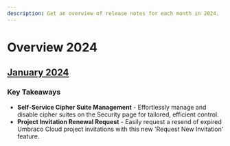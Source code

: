 ```yaml
---
description: Get an overview of release notes for each month in 2024.
---
```


# Overview 2024

## [January 2024](2024-01-releasenotes.md)

### Key Takeaways

* **Self-Service Cipher Suite Management**  - Effortlessly manage and disable cipher suites on the Security page for tailored, efficient control.
* **Project Invitation Renewal Request** - Easily request a resend of expired Umbraco Cloud project invitations with this new 'Request New Invitation' feature.

